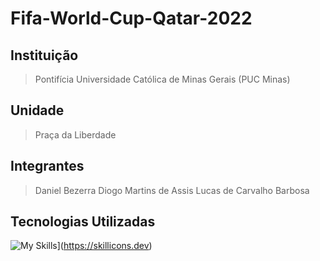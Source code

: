 # Fifa-World-Cup-Qatar-2022

## Instituição
> Pontifícia Universidade Católica de Minas Gerais (PUC Minas)
## Unidade
> Praça da Liberdade
## Integrantes
> Daniel Bezerra
> Diogo Martins de Assis
> Lucas de Carvalho Barbosa
## Tecnologias Utilizadas
![My Skills](https://skillicons.dev/icons?i=java,eclipse)](https://skillicons.dev)
